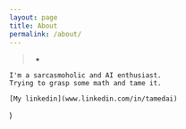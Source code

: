```yaml
---
layout: page
title: About
permalink: /about/
---
```



>-
    I'm a sarcasmoholic and AI enthusiast.
    Trying to grasp some math and tame it.

    [My linkedin](www.linkedin.com/in/tamedai)
)